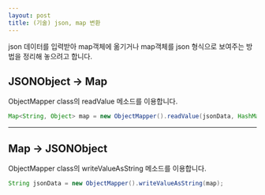 ```yaml
---
layout: post
title: (기술) json, map 변환
---
```


json 데이터를 입력받아 map객체에 옮기거나 map객체를 json 형식으로 보여주는 방법을 정리해 놓으려고 합니다.

JSONObject -> Map
---

ObjectMapper class의 readValue 메소드를 이용합니다.

```JAVA
Map<String, Object> map = new ObjectMapper().readValue(jsonData, HashMap.class);
```

 ---
 
Map -> JSONObject
---

ObjectMapper class의 writeValueAsString 메소드를 이용합니다.

```JAVA
String jsonData = new ObjectMapper().writeValueAsString(map);
```

